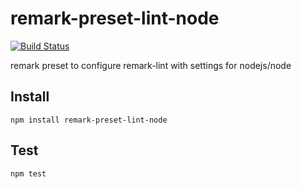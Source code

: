 # remark-preset-lint-node

[![Build Status](https://github.com/nodejs/remark-preset-lint-node/workflows/Tests/badge.svg)](https://github.com/nodejs/remark-preset-lint-node/actions)

remark preset to configure remark-lint with settings for nodejs/node

## Install

```console
npm install remark-preset-lint-node
```

## Test

```console
npm test
```
